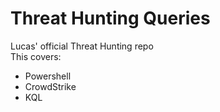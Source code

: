 # Threat Hunting Queries
Lucas' official Threat Hunting repo  
This covers:
- Powershell
- CrowdStrike
- KQL
